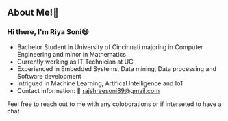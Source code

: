 ## About Me!🤗
### Hi there, I'm Riya Soni😄
- Bachelor Student in University of Cincinnati majoring in Computer Engineering and minor in Mathematics
- Currently working as IT Technician at UC
- Experienced in Embedded Systems, Data mining, Data processing and Software development
- Intrigued in Machine Learning, Artifical Intelligence and IoT
- Contact information: 📧 rajshreesoni89@gmail.com

Feel free to reach out to me with any coloborations or if interseted to have a chat

<!--
**rsoni89/rsoni89** is a ✨ _special_ ✨ repository because its `README.md` (this file) appears on your GitHub profile.

Here are some ideas to get you started:

- 🔭 I’m currently working on ...
- 🌱 I’m currently learning ...
- 👯 I’m looking to collaborate on ...
- 🤔 I’m looking for help with ...
- 💬 Ask me about ...
- 📫 How to reach me: ...
- 😄 Pronouns: ...
- ⚡ Fun fact: ...
-->
